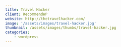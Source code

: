 ```yaml
---
title: Travel Hacker
client: RecommendWP
website: http://thetravelhacker.com/
image: '/assets/images/travel-hacker.jpg'
thumbnail: /assets/images/thumbs/travel-hacker.jpg
categories:
    - wordpress
---
```


